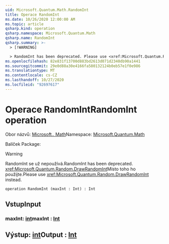 ```yaml
---
uid: Microsoft.Quantum.Math.RandomInt
title: Operace RandomInt
ms.date: 10/26/2020 12:00:00 AM
ms.topic: article
qsharp.kind: operation
qsharp.namespace: Microsoft.Quantum.Math
qsharp.name: RandomInt
qsharp.summary: >-
  > [!WARNING]

  > RandomInt has been deprecated. Please use <xref:Microsoft.Quantum.Random.DrawRandomInt> instead.
ms.openlocfilehash: 82e831f13700d883bd2613d071d2340db90a1441
ms.sourcegitcommit: 29e0d88a30e4166fa580132124b0eb57e1f0e986
ms.translationtype: MT
ms.contentlocale: cs-CZ
ms.lasthandoff: 10/27/2020
ms.locfileid: "92697617"
---
```

# <a name="randomint-operation"></a><span data-ttu-id="4ebfc-102">Operace RandomInt</span><span class="sxs-lookup"><span data-stu-id="4ebfc-102">RandomInt operation</span></span>

<span data-ttu-id="4ebfc-103">Obor názvů: [Microsoft.. Math](xref:Microsoft.Quantum.Math)</span><span class="sxs-lookup"><span data-stu-id="4ebfc-103">Namespace: [Microsoft.Quantum.Math](xref:Microsoft.Quantum.Math)</span></span>

<span data-ttu-id="4ebfc-104">Balíček [](https://nuget.org/packages/)</span><span class="sxs-lookup"><span data-stu-id="4ebfc-104">Package: [](https://nuget.org/packages/)</span></span>


> [!WARNING]
> <span data-ttu-id="4ebfc-105">RandomInt se už nepoužívá.</span><span class="sxs-lookup"><span data-stu-id="4ebfc-105">RandomInt has been deprecated.</span></span> <span data-ttu-id="4ebfc-106"><xref:Microsoft.Quantum.Random.DrawRandomInt>Místo toho ho použijte.</span><span class="sxs-lookup"><span data-stu-id="4ebfc-106">Please use <xref:Microsoft.Quantum.Random.DrawRandomInt> instead.</span></span>



```qsharp
operation RandomInt (maxInt : Int) : Int
```


## <a name="input"></a><span data-ttu-id="4ebfc-107">Vstup</span><span class="sxs-lookup"><span data-stu-id="4ebfc-107">Input</span></span>

### <a name="maxint--int"></a><span data-ttu-id="4ebfc-108">maxInt: [int](xref:microsoft.quantum.lang-ref.int)</span><span class="sxs-lookup"><span data-stu-id="4ebfc-108">maxInt : [Int](xref:microsoft.quantum.lang-ref.int)</span></span>





## <a name="output--int"></a><span data-ttu-id="4ebfc-109">Výstup: [int](xref:microsoft.quantum.lang-ref.int)</span><span class="sxs-lookup"><span data-stu-id="4ebfc-109">Output : [Int](xref:microsoft.quantum.lang-ref.int)</span></span>

